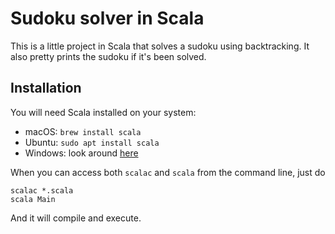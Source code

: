 # Sudoku solver in Scala

This is a little project in Scala that solves a sudoku using backtracking.
It also pretty prints the sudoku if it's been solved.

## Installation

You will need Scala installed on your system:
- macOS: `brew install scala`
- Ubuntu: `sudo apt install scala`
- Windows: look around [here](https://www.scala-lang.org/download/install.html)

When you can access both `scalac` and `scala` from the command line, just do
```
scalac *.scala
scala Main
```
And it will compile and execute.
